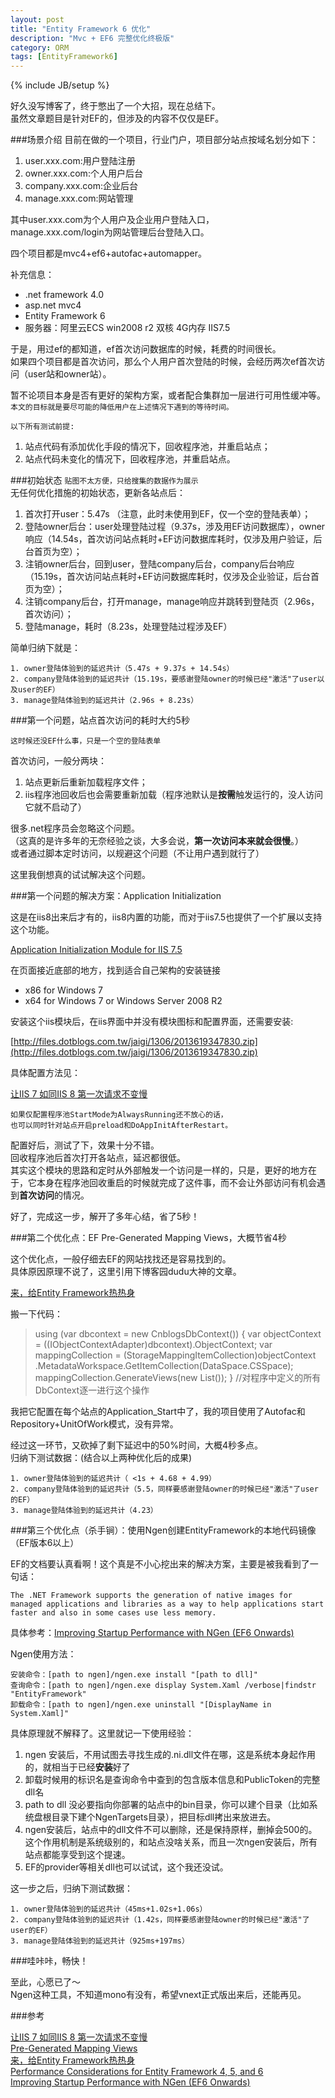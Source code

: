 ```yaml
---
layout: post
title: "Entity Framework 6 优化"
description: "Mvc + EF6 完整优化终极版"
category: ORM
tags: [EntityFramework6]
---
```

{% include JB/setup %}

好久没写博客了，终于憋出了一个大招，现在总结下。  
虽然文章题目是针对EF的，但涉及的内容不仅仅是EF。

###场景介绍
目前在做的一个项目，行业门户，项目部分站点按域名划分如下：

1. user.xxx.com:用户登陆注册
2. owner.xxx.com:个人用户后台
3. company.xxx.com:企业后台
4. manage.xxx.com:网站管理

其中user.xxx.com为个人用户及企业用户登陆入口，  
manage.xxx.com/login为网站管理后台登陆入口。  

四个项目都是mvc4+ef6+autofac+automapper。  

补充信息：  

* .net framework 4.0
* asp.net mvc4
* Entity Framework 6
* 服务器：阿里云ECS win2008 r2 双核 4G内存 IIS7.5

于是，用过ef的都知道，ef首次访问数据库的时候，耗费的时间很长。  
如果四个项目都是首次访问，那么个人用户首次登陆的时候，会经历两次ef首次访问（user站和owner站）。

暂不论项目本身是否有更好的架构方案，或者配合集群加一层进行可用性缓冲等。  
`本文的目标就是要尽可能的降低用户在上述情况下遇到的等待时间。`

`以下所有测试前提:`

1. 站点代码有添加优化手段的情况下，回收程序池，并重启站点；
2. 站点代码未变化的情况下，回收程序池，并重启站点。

###初始状态
`贴图不太方便，只给搜集的数据作为展示`  
无任何优化措施的初始状态，更新各站点后：

1. 首次打开user：5.47s （注意，此时未使用到EF，仅一个空的登陆表单）；
2. 登陆owner后台：user处理登陆过程（9.37s，涉及用EF访问数据库），owner响应（14.54s，首次访问站点耗时+EF访问数据库耗时，仅涉及用户验证，后台首页为空）；
3. 注销owner后台，回到user，登陆company后台，company后台响应（15.19s，首次访问站点耗时+EF访问数据库耗时，仅涉及企业验证，后台首页为空）；
4. 注销company后台，打开manage，manage响应并跳转到登陆页（2.96s，首次访问）；
5. 登陆manage，耗时（8.23s，处理登陆过程涉及EF）

简单归纳下就是：

	1. owner登陆体验到的延迟共计（5.47s + 9.37s + 14.54s）
	2. company登陆体验到的延迟共计（15.19s，要感谢登陆owner的时候已经"激活"了user以及user的EF）
	3. manage登陆体验到的延迟共计（2.96s + 8.23s）

###第一个问题，站点首次访问的耗时大约5秒

`这时候还没EF什么事，只是一个空的登陆表单`

首次访问，一般分两块：

1. 站点更新后重新加载程序文件；
2. iis程序池回收后也会需要重新加载（程序池默认是**按需**触发运行的，没人访问它就不启动了）

很多.net程序员会忽略这个问题。  
（这真的是许多年的无奈经验之谈，大多会说，**第一次访问本来就会很慢**。）  
或者通过脚本定时访问，以规避这个问题（不让用户遇到就行了）

这里我倒想真的试试解决这个问题。

###第一个问题的解决方案：Application Initialization

这是在iis8出来后才有的，iis8内置的功能，而对于iis7.5也提供了一个扩展以支持这个功能。

[Application Initialization Module for IIS 7.5](http://www.iis.net/downloads/microsoft/application-initialization)  

在页面接近底部的地方，找到适合自己架构的安装链接

* x86 for Windows 7
* x64 for Windows 7 or Windows Server 2008 R2

安装这个iis模块后，在iis界面中并没有模块图标和配置界面，还需要安装:  

[http://files.dotblogs.com.tw/jaigi/1306/2013619347830.zip](http://files.dotblogs.com.tw/jaigi/1306/2013619347830.zip)

具体配置方法见：  

[让IIS 7 如同IIS 8 第一次请求不变慢](http://www.cnblogs.com/chehaoj/p/3432100.html)

`如果仅配置程序池StartMode为AlwaysRunning还不放心的话，`  
`也可以同时针对站点开启preload和DoAppInitAfterRestart。`

配置好后，测试了下，效果十分不错。  
回收程序池后首次打开各站点，延迟都很低。  
其实这个模块的思路和定时从外部触发一个访问是一样的，只是，更好的地方在于，它本身在程序池回收重启的时候就完成了这件事，而不会让外部访问有机会遇到**首次访问**的情况。

好了，完成这一步，解开了多年心结，省了5秒！

###第二个优化点：EF Pre-Generated Mapping Views，大概节省4秒

这个优化点，一般仔细去EF的网站找找还是容易找到的。  
具体原因原理不说了，这里引用下博客园dudu大神的文章。  

[来，给Entity Framework热热身](http://www.cnblogs.com/dudu/p/entity-framework-warm-up.html)

搬一下代码：

>	
>	using (var dbcontext = new CnblogsDbContext())
>	{
>	    var objectContext = ((IObjectContextAdapter)dbcontext).ObjectContext;
>	    var mappingCollection = (StorageMappingItemCollection)objectContext
>	    	.MetadataWorkspace.GetItemCollection(DataSpace.CSSpace);
>	    mappingCollection.GenerateViews(new List<EdmSchemaError>());
>	}
>	//对程序中定义的所有DbContext逐一进行这个操作

我把它配置在每个站点的Application_Start中了，我的项目使用了Autofac和Repository+UnitOfWork模式，没有异常。

经过这一环节，又砍掉了剩下延迟中的50%时间，大概4秒多点。  
归纳下测试数据：(结合以上两种优化后的成果)

	1. owner登陆体验到的延迟共计（ <1s + 4.68 + 4.99）
	2. company登陆体验到的延迟共计（5.5，同样要感谢登陆owner的时候已经"激活"了user的EF）
	3. manage登陆体验到的延迟共计（4.23）

###第三个优化点（杀手锏）：使用Ngen创建EntityFramework的本地代码镜像（EF版本6以上）

EF的文档要认真看啊！这个真是不小心挖出来的解决方案，主要是被我看到了一句话：

	The .NET Framework supports the generation of native images for managed applications and libraries as a way to help applications start faster and also in some cases use less memory.

具体参考：[Improving Startup Performance with NGen (EF6 Onwards)](http://msdn.microsoft.com/en-us/data/dn582034)  

Ngen使用方法：

	安装命令：[path to ngen]/ngen.exe install "[path to dll]"
	查询命令：[path to ngen]/ngen.exe display System.Xaml /verbose|findstr "EntityFramework"
	卸载命令：[path to ngen]/ngen.exe uninstall "[DisplayName in System.Xaml]"

具体原理就不解释了。这里就记一下使用经验：

1. ngen 安装后，不用试图去寻找生成的.ni.dll文件在哪，这是系统本身起作用的，就相当于已经**安装**好了
2. 卸载时候用的标识名是查询命令中查到的包含版本信息和PublicToken的完整dll名
3. path to dll 没必要指向你部署的站点中的bin目录，你可以建个目录（比如系统盘根目录下建个NgenTargets目录），把目标dll拷出来放进去。
4. ngen安装后，站点中的dll文件不可以删除，还是保持原样，删掉会500的。这个作用机制是系统级别的，和站点没啥关系，而且一次ngen安装后，所有站点都能享受到这个提速。
5. EF的provider等相关dll也可以试试，这个我还没试。

这一步之后，归纳下测试数据：

	1. owner登陆体验到的延迟共计（45ms+1.02s+1.06s）
	2. company登陆体验到的延迟共计（1.42s，同样要感谢登陆owner的时候已经"激活"了user的EF）
	3. manage登陆体验到的延迟共计（925ms+197ms）

###哇咔咔，畅快！

至此，心愿已了～  
Ngen这种工具，不知道mono有没有，希望vnext正式版出来后，还能再见。  

###参考

[让IIS 7 如同IIS 8 第一次请求不变慢](http://www.cnblogs.com/chehaoj/p/3432100.html)  
[Pre-Generated Mapping Views](http://msdn.microsoft.com/en-us/data/Dn469601.aspx)  
[来，给Entity Framework热热身](http://www.cnblogs.com/dudu/p/entity-framework-warm-up.html)  
[Performance Considerations for Entity Framework 4, 5, and 6](http://msdn.microsoft.com/en-us/data/hh949853.aspx#9)  
[Improving Startup Performance with NGen (EF6 Onwards)](http://msdn.microsoft.com/en-us/data/dn582034)  
